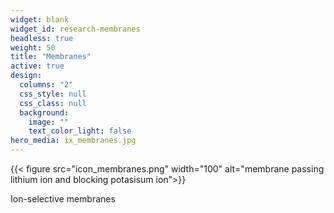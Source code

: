 ```yaml
---
widget: blank
widget_id: research-membranes
headless: true
weight: 50
title: "Membranes"
active: true
design:
  columns: "2"
  css_style: null
  css_class: null
  background:
    image: ""
    text_color_light: false
hero_media: ix_membranes.jpg
---
```

{{< figure src="icon_membranes.png" width="100" alt="membrane passing lithium ion and blocking potasisum ion">}}

Ion-selective membranes 